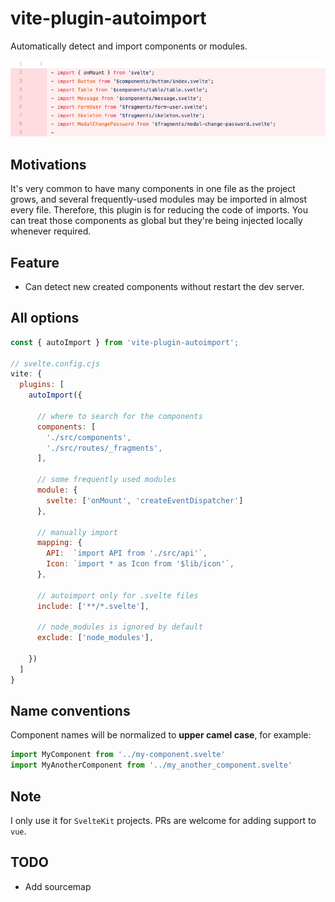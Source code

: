 # vite-plugin-autoimport

Automatically detect and import components or modules.

<img src="screenshot.png" alt="autoimport screenshot" />

## Motivations

It's very common to have many components in one file as the project grows,
and several frequently-used modules may be imported in almost every file.
Therefore, this plugin is for reducing the code of imports. You can treat those
components as global but they're being injected locally whenever required.


## Feature

* Can detect new created components without restart the dev server.

## All options

```js
const { autoImport } from 'vite-plugin-autoimport';

// svelte.config.cjs
vite: {
  plugins: [
    autoImport({

      // where to search for the components
      components: [
        './src/components',
        './src/routes/_fragments',
      ],

      // some frequently used modules
      module: {
        svelte: ['onMount', 'createEventDispatcher']
      },

      // manually import
      mapping: {
        API:  `import API from './src/api'`,
        Icon: `import * as Icon from '$lib/icon'`,
      },

      // autoimport only for .svelte files
      include: ['**/*.svelte'],

      // node_modules is ignored by default
      exclude: ['node_modules'],

    })
  ]
}
```

## Name conventions

Component names will be normalized to **upper camel case**, for example:

```js
import MyComponent from '../my-component.svelte'
import MyAnotherComponent from '../my_another_component.svelte'
```

## Note

I only use it for `SvelteKit` projects. PRs are welcome for adding support to `vue`.


## TODO

- Add sourcemap
